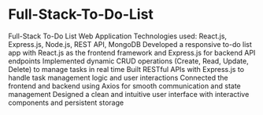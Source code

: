 # Full-Stack-To-Do-List
Full-Stack To-Do List Web Application
Technologies used:
React.js, Express.js, Node.js, REST API, MongoDB
Developed a responsive to-do list app with React.js as the frontend framework and Express.js  for backend API endpoints
Implemented dynamic CRUD operations (Create, Read, Update, Delete) to manage tasks in real time
Built RESTful APIs with Express.js to handle task management logic and user interactions
Connected the frontend and backend using Axios for smooth communication and state management
Designed a clean and intuitive user interface with interactive components and persistent storage
